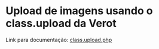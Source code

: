 # Upload de imagens usando o class.upload da Verot

Link para documentação: [class.upload.php](https://github.com/verot/class.upload.php)
